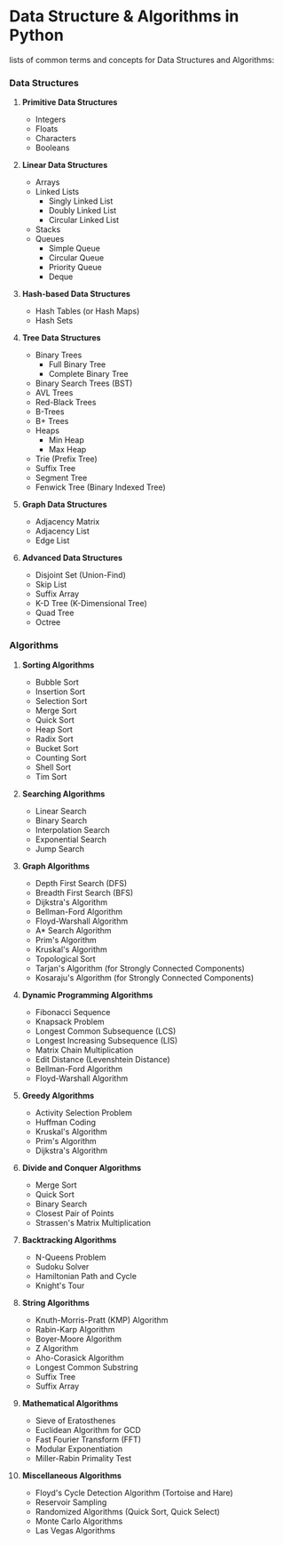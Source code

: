 # Data Structure & Algorithms in Python

lists of common terms and concepts for Data Structures and Algorithms:

### Data Structures

1. **Primitive Data Structures**
   - Integers
   - Floats
   - Characters
   - Booleans

2. **Linear Data Structures**
   - Arrays
   - Linked Lists
     - Singly Linked List
     - Doubly Linked List
     - Circular Linked List
   - Stacks
   - Queues
     - Simple Queue
     - Circular Queue
     - Priority Queue
     - Deque

3. **Hash-based Data Structures**
   - Hash Tables (or Hash Maps)
   - Hash Sets

4. **Tree Data Structures**
   - Binary Trees
     - Full Binary Tree
     - Complete Binary Tree
   - Binary Search Trees (BST)
   - AVL Trees
   - Red-Black Trees
   - B-Trees
   - B+ Trees
   - Heaps
     - Min Heap
     - Max Heap
   - Trie (Prefix Tree)
   - Suffix Tree
   - Segment Tree
   - Fenwick Tree (Binary Indexed Tree)

5. **Graph Data Structures**
   - Adjacency Matrix
   - Adjacency List
   - Edge List

6. **Advanced Data Structures**
   - Disjoint Set (Union-Find)
   - Skip List
   - Suffix Array
   - K-D Tree (K-Dimensional Tree)
   - Quad Tree
   - Octree

### Algorithms

1. **Sorting Algorithms**
   - Bubble Sort
   - Insertion Sort
   - Selection Sort
   - Merge Sort
   - Quick Sort
   - Heap Sort
   - Radix Sort
   - Bucket Sort
   - Counting Sort
   - Shell Sort
   - Tim Sort

2. **Searching Algorithms**
   - Linear Search
   - Binary Search
   - Interpolation Search
   - Exponential Search
   - Jump Search

3. **Graph Algorithms**
   - Depth First Search (DFS)
   - Breadth First Search (BFS)
   - Dijkstra's Algorithm
   - Bellman-Ford Algorithm
   - Floyd-Warshall Algorithm
   - A* Search Algorithm
   - Prim's Algorithm
   - Kruskal's Algorithm
   - Topological Sort
   - Tarjan's Algorithm (for Strongly Connected Components)
   - Kosaraju's Algorithm (for Strongly Connected Components)

4. **Dynamic Programming Algorithms**
   - Fibonacci Sequence
   - Knapsack Problem
   - Longest Common Subsequence (LCS)
   - Longest Increasing Subsequence (LIS)
   - Matrix Chain Multiplication
   - Edit Distance (Levenshtein Distance)
   - Bellman-Ford Algorithm
   - Floyd-Warshall Algorithm

5. **Greedy Algorithms**
   - Activity Selection Problem
   - Huffman Coding
   - Kruskal's Algorithm
   - Prim's Algorithm
   - Dijkstra's Algorithm

6. **Divide and Conquer Algorithms**
   - Merge Sort
   - Quick Sort
   - Binary Search
   - Closest Pair of Points
   - Strassen's Matrix Multiplication

7. **Backtracking Algorithms**
   - N-Queens Problem
   - Sudoku Solver
   - Hamiltonian Path and Cycle
   - Knight's Tour

8. **String Algorithms**
   - Knuth-Morris-Pratt (KMP) Algorithm
   - Rabin-Karp Algorithm
   - Boyer-Moore Algorithm
   - Z Algorithm
   - Aho-Corasick Algorithm
   - Longest Common Substring
   - Suffix Tree
   - Suffix Array

9. **Mathematical Algorithms**
   - Sieve of Eratosthenes
   - Euclidean Algorithm for GCD
   - Fast Fourier Transform (FFT)
   - Modular Exponentiation
   - Miller-Rabin Primality Test

10. **Miscellaneous Algorithms**
    - Floyd's Cycle Detection Algorithm (Tortoise and Hare)
    - Reservoir Sampling
    - Randomized Algorithms (Quick Sort, Quick Select)
    - Monte Carlo Algorithms
    - Las Vegas Algorithms
